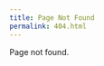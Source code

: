 ```yaml
---
title: Page Not Found
permalink: 404.html
---
```


Page not found.

<script>
var redirections = [{
  url: '/pages/acb-spec',
  patterns: [ /^acb-spec|acb_format|PhotoshopColorBook|photoshopcolorbook/ ]
}, {
  url: '/pages/freeware',
  patterns: [ /programs|^freeware/, /acb2xml/, /burr?ito/, /e-?res-?q/, /win-?res-?q/ ]
}, {
  url: 'https://atesgoral.github.io/html-polygon/',
  patterns: [ /poly/ ]
}, {
  url: 'https://atesgoral.github.io/subpixel-scrolltext/',
  patterns: [ /spst/ ]
}, {
  url: 'https://atesgoral.github.io/rockford-the-invincible/',
  patterns: [ /bd20/ ]
}, {
  url: function (path) {
    return 'https://web.archive.org/web/20170410104939/http://blog.magnetiq.com:80' + path.replace(/\/tumblr/, '');
  },
  patterns: [ /tumblr/ ]
}];

function matchPath(path) {
  for (var i = 0; i < redirections.length; i++) {
    var redirection = redirections[i];

    for (var j = 0; j < redirection.patterns.length; j++) {
      if (redirection.patterns[j].test(path)) {
        return redirection.url instanceof Function
          ? redirection.url(path)
          : redirection.url;
      }
    }
  }
}

document.body.style.visibility = 'hidden';

var url = matchPath(document.location.pathname);

if (url) {
  document.location.replace(url);
} else {
  document.body.style.visibility = 'visible';
}
</script>
